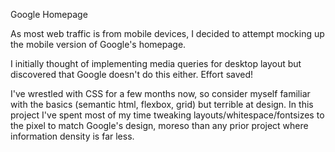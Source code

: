 Google Homepage

As most web traffic is from mobile devices, I decided to attempt mocking up the mobile version of Google's homepage.

I initially thought of implementing media queries for desktop layout but discovered that Google doesn't do this either. Effort saved!

I've wrestled with CSS for a few months now, so consider myself familiar with the basics (semantic html, flexbox, grid) but terrible at design. In this project I've spent most of my time tweaking layouts/whitespace/fontsizes to the pixel to match Google's design, moreso than any prior project where information density is far less.
